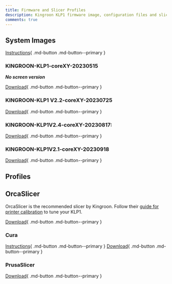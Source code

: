 ```yaml
---
title: Firmware and Slicer Profiles
description: Kingroon KLP1 firmware image, configuration files and slicer profiles
comments: true
---
```


## System Images

[Instructions](https://kingroon.com/blogs/3d-print-101/how-to-falsh-the-emmc-chip-on-kingroon-kp3s-pro-v2-klp1-klipper-3d-printers){ .md-button .md-button--primary }

### KINGROON-KLP1-coreXY-20230515

***No screen version***

[Download](https://drive.google.com/file/d/1C5kIKfGm6xnehemHGuAyQrxUx7w2vPPi/view?usp=share_link){ .md-button .md-button--primary }

### KINGROON-KLP1 V2.2-coreXY-20230725

[Download](https://drive.google.com/drive/folders/1t7L45IEp-WOa_zcLiVOOfZC0nxFAs2o5?usp=sharing){ .md-button .md-button--primary }

### KINGROON-KLP1V2.4-coreXY-20230817:

[Download](https://drive.google.com/drive/folders/13ZEHYivSC4YdXk3IAL9DQA8HWnkc0uQQ?usp=sharing){ .md-button .md-button--primary }

### KINGROON-KLP1V2.1-coreXY-20230918

[Download](https://drive.google.com/drive/folders/1tXjE3U574BQ5OFfaUwFP1oQ4xEVa0r1D?usp=sharing){ .md-button .md-button--primary }

## Profiles 

## OrcaSlicer

OrcaSlicer is the recommended slicer by Kingroon. Follow their [guide for printer calibration](https://github.com/SoftFever/OrcaSlicer/wiki/Calibration) to tune your KLP1.

[Download](https://onedrive.live.com/?authkey=%21AC09ycdms5k8YDk&id=D97D20DCB9569C61%212538&cid=D97D20DCB9569C61){ .md-button .md-button--primary }

### Cura 

[Instructions](https://kingroon.com/blogs/3d-print-101/kingroon-kp3s-pro-v2-and-klp1-3d-printer-into-the-cura-profile-settings){ .md-button .md-button--primary } [Download](https://drive.google.com/drive/folders/1-1mT3aejvzPijT7PEVroVQJJwRuCXCna){ .md-button .md-button--primary }

### PrusaSlicer

[Download](https://1drv.ms/f/s!AmGcVrncIH3ZlRaRAph5GEIStYtt?e=Uqtg2S){ .md-button .md-button--primary }
